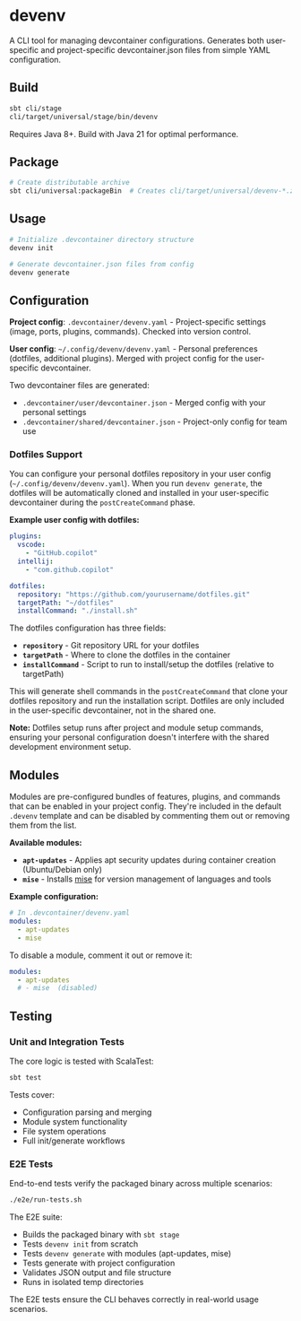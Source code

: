 # devenv

A CLI tool for managing devcontainer configurations. Generates both user-specific and project-specific devcontainer.json files from simple YAML configuration.

## Build

```bash
sbt cli/stage
cli/target/universal/stage/bin/devenv
```

Requires Java 8+. Build with Java 21 for optimal performance.

## Package

```bash
# Create distributable archive
sbt cli/universal:packageBin  # Creates cli/target/universal/devenv-*.zip
```

## Usage

```bash
# Initialize .devcontainer directory structure
devenv init

# Generate devcontainer.json files from config
devenv generate
```

## Configuration

**Project config**: `.devcontainer/devenv.yaml` - Project-specific settings (image, ports, plugins, commands). Checked into version control.

**User config**: `~/.config/devenv/devenv.yaml` - Personal preferences (dotfiles, additional plugins). Merged with project config for the user-specific devcontainer.

Two devcontainer files are generated:
- `.devcontainer/user/devcontainer.json` - Merged config with your personal settings
- `.devcontainer/shared/devcontainer.json` - Project-only config for team use

### Dotfiles Support

You can configure your personal dotfiles repository in your user config (`~/.config/devenv/devenv.yaml`). When you run `devenv generate`, the dotfiles will be automatically cloned and installed in your user-specific devcontainer during the `postCreateCommand` phase.

**Example user config with dotfiles:**

```yaml
plugins:
  vscode:
    - "GitHub.copilot"
  intellij:
    - "com.github.copilot"

dotfiles:
  repository: "https://github.com/yourusername/dotfiles.git"
  targetPath: "~/dotfiles"
  installCommand: "./install.sh"
```

The dotfiles configuration has three fields:
- **`repository`** - Git repository URL for your dotfiles
- **`targetPath`** - Where to clone the dotfiles in the container
- **`installCommand`** - Script to run to install/setup the dotfiles (relative to targetPath)

This will generate shell commands in the `postCreateCommand` that clone your dotfiles repository and run the installation script. Dotfiles are only included in the user-specific devcontainer, not in the shared one.

**Note:** Dotfiles setup runs after project and module setup commands, ensuring your personal configuration doesn't interfere with the shared development environment setup.

## Modules

Modules are pre-configured bundles of features, plugins, and commands that can be enabled in your project config. They're included in the default `.devenv` template and can be disabled by commenting them out or removing them from the list.

**Available modules:**

- **`apt-updates`** - Applies apt security updates during container creation (Ubuntu/Debian only)
- **`mise`** - Installs [mise](https://mise.jdx.dev/) for version management of languages and tools

**Example configuration:**

```yaml
# In .devcontainer/devenv.yaml
modules:
  - apt-updates
  - mise
```

To disable a module, comment it out or remove it:

```yaml
modules:
  - apt-updates
  # - mise  (disabled)
```

## Testing

### Unit and Integration Tests

The core logic is tested with ScalaTest:

```bash
sbt test
```

Tests cover:
- Configuration parsing and merging
- Module system functionality
- File system operations
- Full init/generate workflows

### E2E Tests

End-to-end tests verify the packaged binary across multiple scenarios:

```bash
./e2e/run-tests.sh
```

The E2E suite:
- Builds the packaged binary with `sbt stage`
- Tests `devenv init` from scratch
- Tests `devenv generate` with modules (apt-updates, mise)
- Tests generate with project configuration
- Validates JSON output and file structure
- Runs in isolated temp directories

The E2E tests ensure the CLI behaves correctly in real-world usage scenarios.

